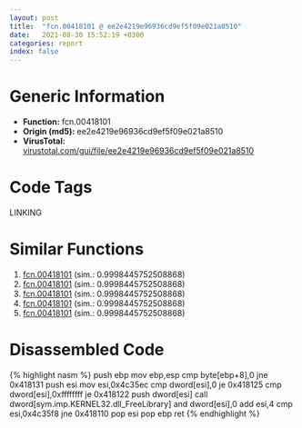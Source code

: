 ```yaml
---
layout: post
title:  "fcn.00418101 @ ee2e4219e96936cd9ef5f09e021a8510"
date:   2021-08-30 15:52:19 +0300
categories: report
index: false
---
```


# Generic Information
- **Function:** fcn.00418101
- **Origin (md5):** ee2e4219e96936cd9ef5f09e021a8510
- **VirusTotal:** [virustotal.com/gui/file/ee2e4219e96936cd9ef5f09e021a8510][virustotal_ref]

# Code Tags
<span class="tag" id="LINKING">LINKING</span>


# Similar Functions

1. [fcn.00418101][similar_1_ref] (sim.: 0.9998445752508868)
2. [fcn.00418101][similar_2_ref] (sim.: 0.9998445752508868)
3. [fcn.00418101][similar_3_ref] (sim.: 0.9998445752508868)
4. [fcn.00418101][similar_4_ref] (sim.: 0.9998445752508868)
5. [fcn.00418101][similar_5_ref] (sim.: 0.9998445752508868)


# Disassembled Code

{% highlight nasm %}
push ebp
mov ebp,esp
cmp byte[ebp+8],0
jne 0x418131
push esi
mov esi,0x4c35ec
cmp dword[esi],0
je 0x418125
cmp dword[esi],0xffffffff
je 0x418122
push dword[esi]
call dword[sym.imp.KERNEL32.dll_FreeLibrary]
and dword[esi],0
add esi,4
cmp esi,0x4c35f8
jne 0x418110
pop esi
pop ebp
ret 
{% endhighlight %}


[similar_1_ref]: /report/fcn.00418101@f6af23c92f87a6fedb29da0c792d7dc0
[similar_2_ref]: /report/fcn.00418101@4e7c37abf424044823775b5a322a4f56
[similar_3_ref]: /report/fcn.00418101@53677f61ebed31616bbd25393ab1ac4c
[similar_4_ref]: /report/fcn.00418101@7ef0c54eed4af5adcec09fff427234bc
[similar_5_ref]: /report/fcn.00418101@6a98c558febb15c96e5c5a6a3f824bf6
[virustotal_ref]: https://www.virustotal.com/gui/file/ee2e4219e96936cd9ef5f09e021a8510